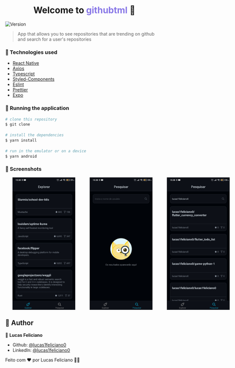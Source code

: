 <h1 align="center">Welcome to <span style="color: #8877E7;">githubtml</span> 👋</h1>
<p>
  <img alt="Version" src="https://img.shields.io/badge/version-1.0.0-blue.svg?cacheSeconds=2592000" />
</p>

> App that allows you to see repositories that are trending on github and search for a user's repositories

### :rocket: Technologies used

- [React Native](https://pt-br.reactjs.org/)
- [Axios](https://axios-http.com/)
- [Typescript](https://www.typescriptlang.org/)
- [Styled-Components](https://styled-components.com/)
- [Eslint](https://eslint.org/)
- [Prettier](https://prettier.io/)
- [Expo](https://expo.dev/)


### 🧭 Running the application

```bash
# clone this repository
$ git clone

# install the dependencies
$ yarn install

# run in the emulator or on a device
$ yarn android

```

### 📱 Screenshots

<div style="display: flex; flex-direction: row">

<img style="margin: 0 23px" alt="Trending repositories timeline" src="/screenshots/trending.jpg" width="200" height="auto">

<img style="margin: 0 23px" alt="Trending repositories timeline" src="/screenshots/search.jpg" width="200" height="auto">

<img style="margin: 0 23px" alt="Trending repositories timeline" src="/screenshots/search2.jpg" width="200" height="auto">

</div>

## 🧑 Author

👤 **Lucas Feliciano**

* Github: [@lucas1feliciano0](https://github.com/lucas1feliciano0)
* LinkedIn: [@lucas1feliciano0](https://linkedin.com/in/lucas1feliciano0)


Feito com ❤️ por Lucas Feliciano 👋🏽